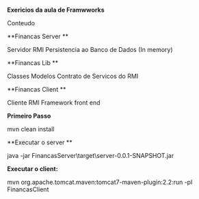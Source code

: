 **Exericios da aula de Framwworks**

Conteudo

**Financas Server **

Servidor RMI 
Persistencia ao Banco de Dados (In memory)

**Financas Lib **

Classes Modelos
Contrato de Servicos do RMI

**Financas Client **

Cliente RMI
Framework front end

**Primeiro Passo**

mvn clean install 

**Executar o server **

java -jar FinancasServer\target\server-0.0.1-SNAPSHOT.jar

**Executar o client:**

mvn org.apache.tomcat.maven:tomcat7-maven-plugin:2.2:run -pl FinancasClient


